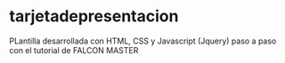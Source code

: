 # tarjetadepresentacion
PLantilla desarrollada con HTML, CSS y Javascript (Jquery) paso a paso con el tutorial de FALCON MASTER
